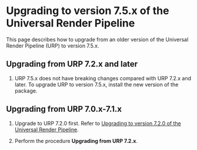 # Upgrading to version 7.5.x of the Universal Render Pipeline

This page describes how to upgrade from an older version of the Universal Render Pipeline (URP) to version 7.5.x.

## Upgrading from URP 7.2.x and later

1. URP 7.5.x does not have breaking changes compared with URP 7.2.x and later. To upgrade URP to version 7.5.x, install the new version of the package.

## Upgrading from URP 7.0.x-7.1.x

1. Upgrade to URP 7.2.0 first. Refer to [Upgrading to version 7.2.0 of the Universal Render Pipeline](upgrade-guide-7-2-0).

2. Perform the procedure **Upgrading from URP 7.2.x**.
